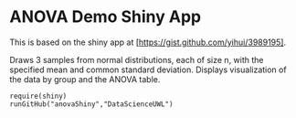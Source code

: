 # ANOVA Demo Shiny App

This is based on the shiny app at [https://gist.github.com/yihui/3989195].

Draws 3 samples from normal distributions, each of size n, with the specified mean and common standard deviation.  Displays visualization of the data by group and the ANOVA table.

```
require(shiny)
runGitHub("anovaShiny","DataScienceUWL")
```